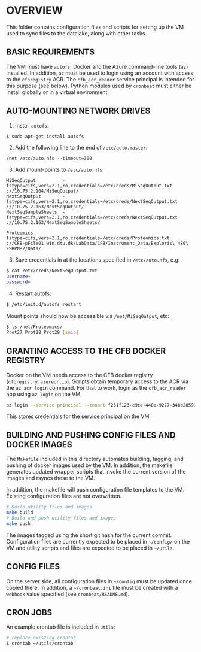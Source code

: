 # OVERVIEW

This folder contains configuration files and scripts for setting up the VM used to sync files to the datalake, along with other tasks.

## BASIC REQUIREMENTS

The VM must have `autofs`, Docker and the Azure command-line tools (`az`) installed. In addition, `az` must be used to login using an account with access to the `cfbregistry` ACR. The `cfb_acr_reader` service principal is intended for this purpose (see below). Python modules used by `cronbeat` must either be install globally or in a virtual environment.

## AUTO-MOUNTING NETWORK DRIVES

1. Install `autofs`:

``` bash
$ sudo apt-get install autofs
```

2. Add the following line to the end of `/etc/auto.master`:

```
/net /etc/auto.nfs --timeout=300
```

3. Add mount-points to `/etc/auto.nfs`:

```
MiSeqOutput          -fstype=cifs,vers=2.1,ro,credentials=/etc/creds/MiSeqOutput.txt    ://10.75.2.164/MiSeqOutput/
NextSeqOutput        -fstype=cifs,vers=2.1,ro,credentials=/etc/creds/NextSeqOutput.txt  ://10.75.2.163/NextSeqOutput/
NextSeqSampleSheets  -fstype=cifs,vers=2.1,ro,credentials=/etc/creds/NextSeqOutput.txt  ://10.75.2.163/NextSeqSampleSheets/

Proteomics           -fstype=cifs,vers=2.1,ro,credentials=/etc/creds/Proteomics.txt     ://CFB-pFile01.win.dtu.dk/LabData/CFB/Instrument_Data/Exploris\ 480\ FSHPNR2/Data/
```


3. Save credentials in at the locations specified in `/etc/auto.nfs`, e.g:

``` bash
$ cat /etc/creds/NextSeqOutput.txt
username=
password=
```

4. Restart autofs:

``` bash
$ /etc/init.d/autofs restart
```

Mount points should now be accessible via `/net/MiSeqOutput`, etc:

``` bash
$ ls /net/Proteomics/
Prot27 Prot28 Prot29 [snip]
```

## GRANTING ACCESS TO THE CFB DOCKER REGISTRY

Docker on the VM needs access to the CFB docker registry (`cfbregistry.azurecr.io`). Scripts obtain temporary access to the ACR via the `az acr login` command. For that to work, login as the `cfb_acr_reader` app using `az login` on the VM:

``` bash
az login --service-principal --tenant f251f123-c9ce-448e-9277-34bb285911d9 --username bf6564d4-1e66-41e3-915e-b1fa347b1c55
```

This stores credentials for the service principal on the VM.

## BUILDING AND PUSHING CONFIG FILES AND DOCKER IMAGES

The `Makefile` included in this directory automates building, tagging, and pushing of docker images used by the VM. In addition, the makefile generates updated wrapper scripts that invoke the current version of the images and rsyncs these to the VM.

In addition, the makefile will push configuration file templates to the VM. Existing configuration files are not overwritten.

``` bash
# Build utility files and images
make build
# Build and push utility files and images
make push
```

The images tagged using the short git hash for the current commit. Configuration files are currently expected to be placed in `~/config/` on the VM and utility scripts and files are expected to be placed in `~/utils`.

## CONFIG FILES

On the server side, all configuration files in `~/config` must be updated once copied there. In addition, a `~/cronbeat.ini` file must be created with a `webhook` value specified (see `cronbeat/README.md`).

## CRON JOBS

An example crontab file is included in `utils`:

``` bash
# replace existing crontab
$ crontab ~/utils/crontab
```

